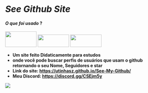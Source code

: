 

# *See Github Site*
#### *O que foi usado* ? 
 <img src="https://miro.medium.com/max/700/1*tPxRxw3EECtw9arNtY_2IQ.png" width="100vw" height="50vh"> <img src="https://miro.medium.com/max/1920/1*iZOVtclrqin3a5YKDZHHKA.jpeg" width="100vw" height="40vh"> <img src="https://logodownload.org/wp-content/uploads/2017/10/jquery-logo.png" width="100vw" height="40vh"> 



- **Um site feito Didaticamente para estudos**
- **onde você pode buscar perfis de usuários que usam o github retornando o seu Nome, Seguidores e star**
- **Link do site: https://utinhasz.github.io/See-My-Github/**
- **Meu Discord: https://discord.gg/CSEjm5y**

<img src="https://i.imgur.com/F5R6fdv.png">
